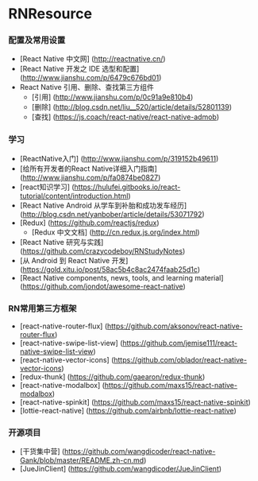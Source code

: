 # RNResource

### 配置及常用设置
* [React Native 中文网] (http://reactnative.cn/)
* [React Native 开发之 IDE 选型和配置] (http://www.jianshu.com/p/6479c676bd01)
* React Native 引用、删除、查找第三方组件
  * [引用] (http://www.jianshu.com/p/0c91a9e810b4)
  * [删除] (http://blog.csdn.net/liu__520/article/details/52801139)
  * [查找] (https://js.coach/react-native/react-native-admob)

### 学习
* [ReactNative入门] (http://www.jianshu.com/p/319152b49611)
* [给所有开发者的React Native详细入门指南] (http://www.jianshu.com/p/fa0874be0827)
* [react知识学习] (https://hulufei.gitbooks.io/react-tutorial/content/introduction.html)
* [React Native Android 从学车到补胎和成功发车经历] (http://blog.csdn.net/yanbober/article/details/53071792)
* [Redux] (https://github.com/reactjs/redux)
  * [Redux 中文文档] (http://cn.redux.js.org/index.html)
* [React Native 研究与实践] (https://github.com/crazycodeboy/RNStudyNotes)
* [从 Android 到 React Native 开发] (https://gold.xitu.io/post/58ac5b4c8ac2474faab25d1c)
* [React Native components, news, tools, and learning material] (https://github.com/jondot/awesome-react-native)

### RN常用第三方框架
* [react-native-router-flux] (https://github.com/aksonov/react-native-router-flux)
* [react-native-swipe-list-view] (https://github.com/jemise111/react-native-swipe-list-view)
* [react-native-vector-icons] (https://github.com/oblador/react-native-vector-icons)
* [redux-thunk] (https://github.com/gaearon/redux-thunk)
* [react-native-modalbox] (https://github.com/maxs15/react-native-modalbox)
* [react-native-spinkit] (https://github.com/maxs15/react-native-spinkit)
* [lottie-react-native] (https://github.com/airbnb/lottie-react-native)

### 开源项目
* [干货集中营] (https://github.com/wangdicoder/react-native-Gank/blob/master/README.zh-cn.md)
* [JueJinClient] (https://github.com/wangdicoder/JueJinClient)
